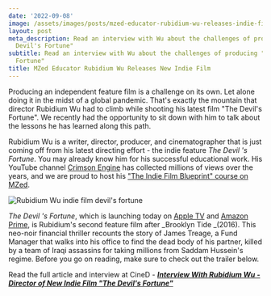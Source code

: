 ```yaml
---
date: '2022-09-08'
image: /assets/images/posts/mzed-educator-rubidium-wu-releases-indie-film-hero.jpg
layout: post
meta_description: Read an interview with Wu about the challenges of producing "The
  Devil's Fortune"
subtitle: Read an interview with Wu about the challenges of producing "The Devil's
  Fortune"
title: MZed Educator Rubidium Wu Releases New Indie Film
---
```


Producing an independent feature film is a challenge on its own. Let alone doing it in the midst of a global pandemic. That's exactly the mountain that director Rubidium Wu had to climb while shooting his latest film "The Devil's Fortune". We recently had the opportunity to sit down with him to talk about the lessons he has learned along this path.

Rubidium Wu is a writer, director, producer, and cinematographer that is just coming off from his latest directing effort - the indie feature _The Devil 's Fortune_. You may already know him for his successful educational work. His YouTube channel [Crimson Engine](https://www.youtube.com/c/Crimsonengine) has collected millions of views over the years, and we are proud to host his ["The Indie Film Blueprint" course on MZed](https://www.mzed.com/courses/the-indie-film-blueprint).

![Rubidium Wu indie film devil's fortune](https://mzed-cdn1.sfo2.cdn.digitaloceanspaces.com/uploads/news/Rubidium-Wu-The-Devils-Fortune-Still-3-1536x806.jpeg)

_The Devil 's Fortune_, which is launching today on [Apple TV](https://itunes.apple.com/us/movie/the-devils-fortune/id1638050455?ls=1) and [Amazon Prime](https://www.amazon.com/gp/video/detail/B0B5Y54KPN/), is Rubidium's second feature film after _Brooklyn Tide  _(2016). This neo-noir financial thriller recounts the story of James Treage, a Fund Manager that walks into his office to find the dead body of his partner, killed by a team of Iraqi assassins for taking millions from Saddam Hussein's regime. Before you go on reading, make sure to check out the trailer below.

 

Read the full article and interview at CineD - [_**Interview With Rubidium Wu - Director of New Indie Film "The Devil's Fortune"**_](https://www.cined.com/interview-with-rubidium-wu-director-of-new-indie-film-the-devils-fortune/)